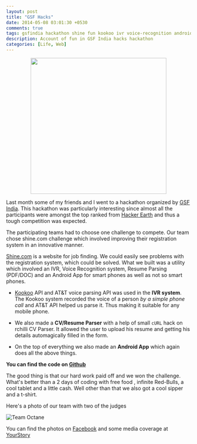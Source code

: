 ```yaml
---
layout: post
title: "GSF Hacks"
date: 2014-05-08 03:01:30 +0530
comments: true
tags: gsfindia hackathon shine fun kookoo ivr voice-recognition android 
description: Account of fun in GSF India hacks hackathon
categories: [Life, Web]
---
```


<img src="https://lh3.googleusercontent.com/7zBCup0aXx-KUJveJNOxISqBj3JXPaPY9u05q9Akw3EqIICRgExww1BMImw25FkodIVfACX6cC7OepuQz4kpvkniONdYjrb9fwTqRI06e3OwMtQyzew9zviROsNkWi49fC_5C0wb3AVEGg55HvpBLTkVdMT1nsu2HwaleXumrALCPmbaNjsO_dcnNoVwmNmVALbXuMUDM87MSpz9Lt746gU1HiV8XnFxroGCv_AdQ3rA3h7eNWjQIyS-wqFiuamL7EF6jdXo0LUVGDJWSuzShCwHGXKwwZ4ixY3RVerIG8jJ7zupxT94DshLMzMU_jYQk6pLm7qLFnCntEB8hakWZWLShUpKrBl_4gJ4RlW9dH3fVsqbnzOKW3HnVZpIAErQOctUDtbmqgW-_WGrmBbFI8Jk5cfBjCC9SXs9wAqZt2R-BwvYXR__ahl9rDiJRdPXB1GQQNpnRgB_dCyMTBrW-KnqWoI_KN4kwSHI1ARYDNC3v1OM-tc_3nPIsjy_JwoxZ4sG4cTsHbefXt6BL2HnETD77GmYCx9TWZb-j_wnnY0xHRBNU8kOHOZCFJ8_B0Z3S4rhTKBCV9U9s6B5UgChO_DhtlOdv1dgisSgPYXahpo1chmtSNluBBIfdSQ5odHBNJVITuLRDqUod8Dm-LzmJdcBQmpgse-VUDvCFe7qMA=s370" style=" display:block;margin:auto;" width="370"/>

Last month some of my friends and I went to a hackathon organized by [GSF India](http://www.gsfindia.com/hacks/). This hackathon was particularly interesting since almost all the participants were amongst the top ranked from [Hacker Earth](http://www.hackerearth.com/) and thus a tough competition was expected.
<!-- more -->
The participating teams had to choose one challenge to compete. Our team chose shine.com challenge which involved improving their registration system in an innovative manner.

[Shine.com](http://www.shine.com) is a website for job finding. We could easily see problems with the registration system, which could be solved. What we built was a utility which involved an IVR, Voice Recognition system, Resume Parsing (PDF/DOC) and an Android App for smart phones as well as not so smart phones.

- [Kookoo](http://www.kookoo.in/) API and AT&T voice parsing API was used in the **IVR system**. The Kookoo system recorded the voice of a person *by a simple phone call* and AT&T API helped us parse it. Thus making it suitable for any mobile phone.

- We also made a **CV/Resume Parser** with a help of small `cURL` hack on rchilli CV Parser. It allowed the user to upload his resume and getting his details automagically filled in the form.

- On the top of everything we also made an **Android App** which again does all the above things.

**You can find the code on [Github](https://github.com/Gleek/gsfhack)**

The good thing is that our hard work paid off and we won the challenge.
What's better than a 2 days of coding with free food , infinite Red-Bulls, a cool tablet and a little cash. Well other than that we also got a cool sipper and a t-shirt.

Here's a photo of our team with two of the judges

![Team Octane](https://lh3.googleusercontent.com/e6tC7XObOye9I067tEV_k0Hhl5KggZ7V62u1KsWAak6YRSDH3q61c4bVaOen_NaNpD0T_PyEeSiVe-lrrGTivNrTq5EaYKQRZ-gD_oJygYQXiK2LGmkv3wH8lKWxVlB0FGoAy57PCK19m1fIF-C3Vho9fLoIT_MyQFTVihhV_FT6bEL16WwfY_un99vuJSdPRu_ipOf0sijwZJ2g12-bDLJgvfbXw9VHRw9lWe72DSHEh4sE5x5aIOzR_OraKF2isC6lBSTKHvnAdzQu0O2d-sm92w3CJT8QQpklEb-P9bZuUi075lNzhtRdmusL503TlRPY7bvJYHsrlQTTIaLQ2VnTUcdaejI13vxul8XKbxOynVewB9c5rVV61bt9JAG7yx-VKK7IUqGZ2gMhhbvE4E76rX9rvjr0qGjdYG7-2Nk8FMSJGcfdUxiHr790W2TOn5aIXwEnqMyeQHd0V5jCkvSOgivTQSinXZuBst5Lpung2ax-joCVCmWWfUigLaBSNa8roRum6xdhSfUzOqbVle5CgPlThVMc6JkT1qSsQ2cMBRVyKmTyZMluYs0RBIUoztM_YzVHQqvbtLgXIxdKkm6WNZjS6upMng6JO2m0BWmbOhWKezsDalnBLuVJiGuGANGrbz-pvOFKtefjbl9J-82blWUPAd1cj4pQA87xcw=w1016-h366-no)

You can find the photos on [Facebook](https://www.facebook.com/GSFINDIAACCELERATOR/albums/719167938135941/) and some media coverage at [YourStory](http://yourstory.com/2014/04/gsfhacks/)
